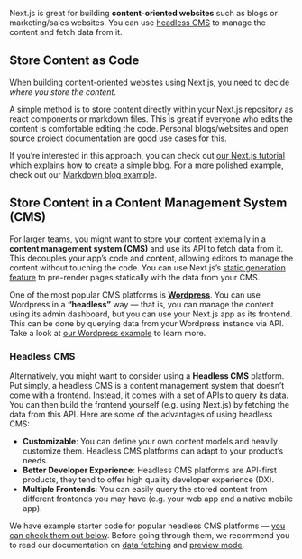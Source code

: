 Next.js is great for building **content-oriented websites** such as blogs or marketing/sales websites. You can use [headless CMS](#use-headless-cms) to manage the content and fetch data from it.

## Store Content as Code

When building content-oriented websites using Next.js, you need to decide _where you store the content_.

A simple method is to store content directly within your Next.js repository as react components or markdown files. This is great if everyone who edits the content is comfortable editing the code. Personal blogs/websites and open source project documentation are good use cases for this.

If you’re interested in this approach, you can check out [our Next.js tutorial](/learn/basics/create-nextjs-app) which explains how to create a simple blog. For a more polished example, check out our [Markdown blog example](/examples/blog-headless-cms/blog-starter).

## Store Content in a Content Management System (CMS)

For larger teams, you might want to store your content externally in a **content management system (CMS)** and use its API to fetch data from it. This decouples your app’s code and content, allowing editors to manage the content without touching the code. You can use Next.js’s [static generation feature](/docs/basic-features/data-fetching) to pre-render pages statically with the data from your CMS.

One of the most popular CMS platforms is **[Wordpress](https://wordpress.org/)**. You can use Wordpress in a **“headless”** way — that is, you can manage the content using its admin dashboard, but you can use your Next.js app as its frontend. This can be done by querying data from your Wordpress instance via API. Take a look at [our Wordpress example](/examples/blog-headless-cms/wordpress) to learn more.

### Headless CMS

Alternatively, you might want to consider using a **Headless CMS** platform. Put simply, a headless CMS is a content management system that doesn’t come with a frontend. Instead, it comes with a set of APIs to query its data. You can then build the frontend yourself (e.g. using Next.js) by fetching the data from this API. Here are some of the advantages of using headless CMS:

- **Customizable**: You can define your own content models and heavily customize them. Headless CMS platforms can adapt to your product’s needs.
- **Better Developer Experience**: Headless CMS platforms are API-first products, they tend to offer high quality developer experience (DX).
- **Multiple Frontends**: You can easily query the stored content from different frontends you may have (e.g. your web app and a native mobile app).

We have example starter code for popular headless CMS platforms — [you can check them out below](#related). Before going through them, we recommend you to read our documentation on [data fetching](/docs/basic-features/data-fetching) and [preview mode](/docs/advanced-features/preview-mode).
